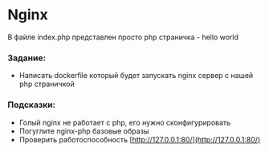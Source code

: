 # Nginx
В файле index.php представлен просто php страничка - hello world

### Задание:
- Написать dockerfile который будет запускать nginx сервер с нашей php страничкой

### Подсказки:
- Голый nginx не работает с php, его нужно сконфигурировать
- Погуглите nginx-php базовые образы
- Проверить работоспособность  [http://127.0.0.1:80/](http://127.0.0.1:80/)